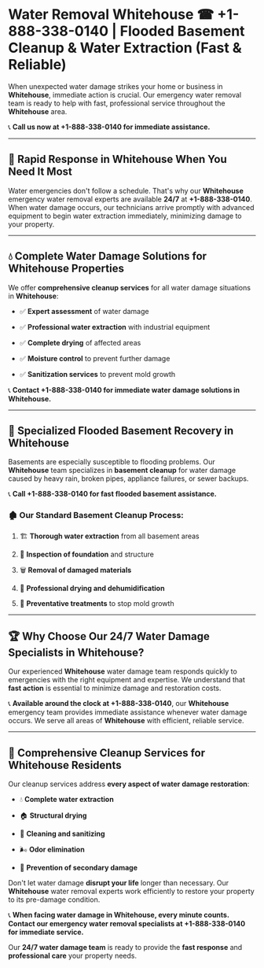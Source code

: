 # Water Removal Whitehouse ☎ +1-888-338-0140 | Flooded Basement Cleanup & Water Extraction (Fast & Reliable)

When unexpected water damage strikes your home or business in **Whitehouse**, immediate action is crucial. Our emergency water removal team is ready to help with fast, professional service throughout the **Whitehouse** area. 

📞 **Call us now at +1-888-338-0140 for immediate assistance.**
---
## 🚀 Rapid Response in Whitehouse When You Need It Most
Water emergencies don't follow a schedule. That's why our **Whitehouse** emergency water removal experts are available **24/7** at **+1-888-338-0140**. When water damage occurs, our technicians arrive promptly with advanced equipment to begin water extraction immediately, minimizing damage to your property.
---
## 💧 Complete Water Damage Solutions for Whitehouse Properties
We offer **comprehensive cleanup services** for all water damage situations in **Whitehouse**:
- ✅ **Expert assessment** of water damage  
- ✅ **Professional water extraction** with industrial equipment  
- ✅ **Complete drying** of affected areas  
- ✅ **Moisture control** to prevent further damage  
- ✅ **Sanitization services** to prevent mold growth  
📞 **Contact +1-888-338-0140 for immediate water damage solutions in Whitehouse.**
---
## 🌊 Specialized Flooded Basement Recovery in Whitehouse
Basements are especially susceptible to flooding problems. Our **Whitehouse** team specializes in **basement cleanup** for water damage caused by heavy rain, broken pipes, appliance failures, or sewer backups. 
📞 **Call +1-888-338-0140 for fast flooded basement assistance.**
### 🏚️ Our Standard Basement Cleanup Process:
1. 🏗️ **Thorough water extraction** from all basement areas  
2. 🔎 **Inspection of foundation** and structure  
3. 🗑️ **Removal of damaged materials**  
4. 💨 **Professional drying and dehumidification**  
5. 🚫 **Preventative treatments** to stop mold growth  
---
## 🏆 Why Choose Our 24/7 Water Damage Specialists in Whitehouse?
Our experienced **Whitehouse** water damage team responds quickly to emergencies with the right equipment and expertise. We understand that **fast action** is essential to minimize damage and restoration costs.
📞 **Available around the clock at +1-888-338-0140**, our **Whitehouse** emergency team provides immediate assistance whenever water damage occurs. We serve all areas of **Whitehouse** with efficient, reliable service.
---
## 🧹 Comprehensive Cleanup Services for Whitehouse Residents
Our cleanup services address **every aspect of water damage restoration**:
- 💧 **Complete water extraction**  
- 🏠 **Structural drying**  
- 🧼 **Cleaning and sanitizing**  
- 🌬️ **Odor elimination**  
- 🚫 **Prevention of secondary damage**  
Don't let water damage **disrupt your life** longer than necessary. Our **Whitehouse** water removal experts work efficiently to restore your property to its pre-damage condition.
📞 **When facing water damage in Whitehouse, every minute counts. Contact our emergency water removal specialists at +1-888-338-0140 for immediate service.**
Our **24/7 water damage team** is ready to provide the **fast response** and **professional care** your property needs.
